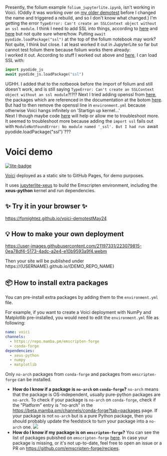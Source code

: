 Presently, the folium example `folium_jupyterlite.ipynb`, isn't working in Voici. (Oddly it was working over on [my older demotest](https://github.com/fomightez/voici-demotestBASEDonOLDrepo) before I changed the name and triggered a rebuild, and so I don't know what changed.) I'm getting the error `TypeError: Can't create an SSLContext object without an ssl module`. I think I need to add SSL into things, according to [here](https://github.com/pyodide/pyodide/issues/529#issuecomment-1542971001) and [here](https://pyodide.org/en/stable/usage/wasm-constraints.html#optional-modules) but not quite sure where/how.  Putting `await pyodide.loadPackage("ssl")` at the top of the folium notebook may work? Not quite, I think but close. I at least worked it out in JupyterLite so far but cannot test folium there because folium works there already:  
I worked it out. According to stuff I worked out above and [here](https://pyodide.org/en/stable/usage/loading-packages.html#how-to-chose-between-micropip-install-and-pyodide-loadpackage), I can load SSL with:

```python 
import pyodide_js
await pyodide_js.loadPackage("ssl")
```

UGHH. I added that to the notbeook before the import of folium and still doesn't work, and is still saying `TypeError: Can't create an SSLContext object without an ssl module`?!?!?
Next I tried adding openssl from [here](https://beta.mamba.pm/channels/emscripten-forge?tab=packages&size=25&index=0&query=openssl), the packages which are referenced in the documentation at the botom [here](https://github.com/voila-dashboards/voici-demo?tab=readme-ov-file). But had to then remove the openssl line in `environment.yml` because otherwise Voici hangs infinitely on 'Startign up kernel...'  
Next I though maybe code [here](https://stackoverflow.com/questions/78495010/finding-similar-dna-sequence-in-a-specific-organism-with-biopythons-blast-modul/78497470#comment138398090_78497470) will help or allow me to troubleshoot more. It seemed to troubleshoot more because adding the `import ssl` fails out with `ModuleNotFoundError: No module named '_ssl'. But I had run `await pyodide.loadPackage("ssl")`???

# Voici demo

[![lite-badge](https://jupyterlite.rtfd.io/en/latest/_static/badge.svg)](https://fomightez.github.io/voici-demotestMay24)

[Voici](https://github.com/voila-dashboards/voici) deployed as a static site to GitHub Pages, for demo purposes.

It uses [jupyterlite-xeus](https://github.com/jupyterlite/xeus) to build the Emscripten environment, including the **xeus-python** kernel and run dependencies.

## ✨ Try it in your browser ✨

https://fomightez.github.io/voici-demotestMay24

## 💡 How to make your own deployment

https://user-images.githubusercontent.com/21197331/223079815-0ea78df4-5173-4adc-a2e4-e10b9593a9f4.webm

Then your site will be published under https://{USERNAME}.github.io/{DEMO_REPO_NAME}

## 📦 How to install extra packages

You can pre-install extra packages by adding them to the ``environment.yml`` file.

For example, if you want to create a Voici deployment with NumPy and Matplotlib pre-installed, you would need to edit the ``environment.yml`` file as following:

```yml
name: voici
channels:
  - https://repo.mamba.pm/emscripten-forge
  - conda-forge
dependencies:
  - xeus-python
  - numpy
  - matplotlib
```

Only ``no-arch`` packages from ``conda-forge`` and packages from ``emscripten-forge`` can be installed.
- **How do I know if a package is ``no-arch`` on ``conda-forge``?** ``no-arch`` means that the package is OS-independent, usually pure-python packages are ``no-arch``. To check if your package is ``no-arch`` on ``conda-forge``, check if the "Platform" entry is "no-arch" in the https://beta.mamba.pm/channels/conda-forge?tab=packages page. If your package is not ``no-arch`` but is a pure Python package, then you should probably update the feedstock to turn your package into a ``no-arch`` one.
![](https://raw.githubusercontent.com/jupyterlite/xeus-python-demo/main/noarch.png)
- **How do I know if my package is on ``emscripten-forge``?** You can see the list of packages pubished on ``emscripten-forge`` [here](https://beta.mamba.pm/channels/emscripten-forge?tab=packages). In case your package is missing, or it's not up-to-date, feel free to open an issue or a PR on https://github.com/emscripten-forge/recipes.
